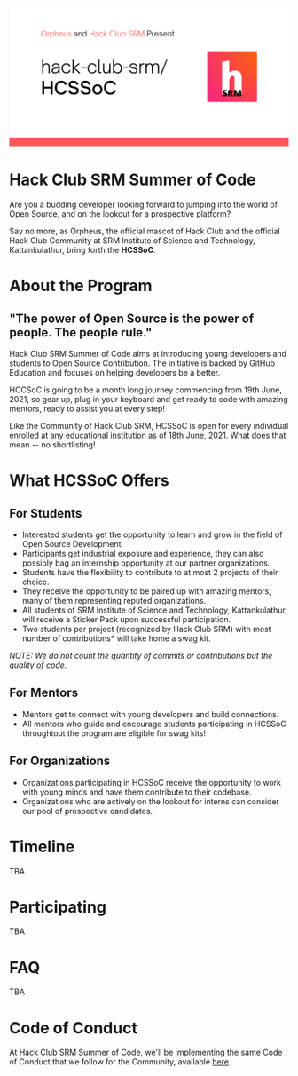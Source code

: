 ![Header](assets/Header.png)
# Hack Club SRM Summer of Code
Are you a budding developer looking forward to jumping into the world of Open Source, and on the lookout for a prospective platform? 

Say no more, as Orpheus, the official mascot of Hack Club and the official Hack Club Community at SRM Institute of Science and Technology, Kattankulathur, bring forth the **HCSSoC**.

# About the Program
## "The power of Open Source is the power of people. The people rule."
Hack Club SRM Summer of Code aims at introducing young developers and students to Open Source Contribution. The initiative is backed by GitHub Education and focuses on helping developers be a better.

HCCSoC is going to be a month long journey commencing from 19th June, 2021, so gear up, plug in your keyboard and get ready to code with amazing mentors, ready to assist you at every step!

Like the Community of Hack Club SRM, HCSSoC is open for every individual enrolled at any educational institution as of 18th June, 2021. What does that mean -- no shortlisting!

# What HCSSoC Offers
## For Students
 - Interested students get the opportunity to learn and grow in the field of Open Source Development.
 - Participants get industrial exposure and experience, they can also possibly bag an internship opportunity at our partner organizations.
 - Students have the flexibility to contribute to at most 2 projects of their choice.
 - They receive the opportunity to be paired up with amazing mentors, many of them representing reputed organizations.
 - All students of SRM Institute of Science and Technology, Kattankulathur, will receive a Sticker Pack upon successful participation.
 - Two students per project (recognized by Hack Club SRM) with most number of contributions* will take home a swag kit.

*NOTE: We do not count the quantity of commits or contributions but the quality of code.*

## For Mentors
 - Mentors get to connect with young developers and build connections.
 - All mentors who guide and encourage students participating in HCSSoC throughtout the program are eligible for swag kits!

## For Organizations
 - Organizations participating in HCSSoC receive the opportunity to work with young minds and have them contribute to their codebase.
 - Organizations who are actively on the lookout for interns can consider our pool of prospective candidates.

# Timeline
TBA

# Participating
TBA

# FAQ
TBA

# Code of Conduct
At Hack Club SRM Summer of Code, we'll be implementing the same Code of Conduct that we follow for the Community, available [here](https://github.com/Hack-Club-SRM/Code-of-Conduct).